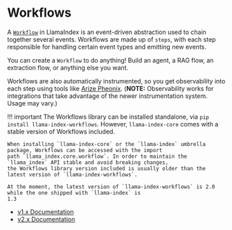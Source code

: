 # Workflows

A [`Workflow`](../../workflows/) in LlamaIndex is an event-driven abstraction used to chain together several events. Workflows are made up
of `steps`, with each step responsible for handling certain event types and emitting new events.

You can create a `Workflow` to do anything! Build an agent, a RAG flow, an extraction flow, or anything else you want.

Workflows are also automatically instrumented, so you get observability into each step using tools like [Arize Pheonix](../observability/index.md#arize-phoenix-local). (**NOTE:** Observability works for integrations that take advantage of the newer instrumentation system. Usage may vary.)


!!! important
    The Workflows library can be installed standalone, via `pip install llama-index-workflows`. However,
    `llama-index-core` comes with a stable version of Workflows included.

    When installing `llama-index-core` or the `llama-index` umbrella package, Workflows can be accessed with the import
    path `llama_index.core.workflow`. In order to maintain the `llama_index` API stable and avoid breaking changes,
    the Workflows library version included is usually older than the latest version of `llama-index-workflows`.

    At the moment, the latest version of `llama-index-workflows` is 2.0 while the one shipped with `llama-index` is
    1.3

- [v1.x Documentation](./v1/index.md)
- [v2.x Documentation](./v2/index.md)
